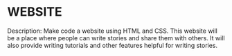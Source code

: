 # WEBSITE

Description: Make code a website using HTML and CSS. This website will be a place where people can write stories and share them with others. It will also provide writing tutorials and other features helpful for writing stories. 
